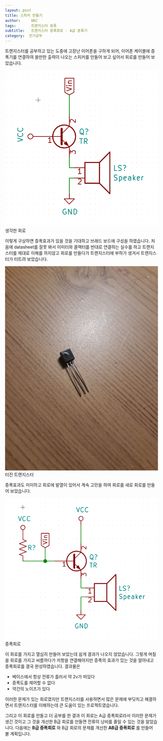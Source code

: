 ```yaml
---
layout: post
title: 스피커 만들기 
author:     UKC
tags: 		트랜지스터 증폭
subtitle:  	트랜지스터 증폭회로 - A급 증폭기
category:  전기공부
---
```


 트랜지스터를 공부하고 있는 도중에 고장난 이어폰을 구하게 되어, 이어폰 케이블에 증폭기를 연결하여 쓸만한 출력이 나오는 스피커를 만들어 보고 싶어서 회로를 만들어 보았습니다.

![머리에서 나온 회로](/img/2019_01_05/UKC_TR_apm.png) 생각한 회로

 이렇게 구상하면 증폭효과가 있을 것을 기대하고 브래드 보드에 구성을 하였습니다. 처음에 datasheet를 잘못 봐서 이미터와 콜랙터를 반대로 연결하는 실수를 하고 트랜지스터를 제대로 이해를 하지않고 회로를 만들다가 트랜지스터에 부하가 생겨서 트랜지스터가 터트려 보았습니다.

![트랜지스터 머리터짐](/img/2019_01_05/TR_boom.jpg) 터진 트랜지스터

증폭효과도 미미하고 회로에 발열이 있어서 계속 고민을 하여 회로를 새로 회로를 만들어 보았습니다. 

![트랜지스터 증폭 회로](/img/2019_01_05/SPK_amp.png) 증폭회로

이 회로를 가지고 열심히 만들어 보았는데 쉽게 결과가 나오지 않았습니다. 그렇게 며칠을 회로를 가지고 씨름하다가 저항을 연결해야지만 증폭의 효과가 있는 것을 알아내고 증폭회로를 결국 완성하였습니다. 결과물은 

* 베이스에서 항상 전류가 흘러서 약 2v가 떠있다
* 증폭도를 제어할 수 없다
* 약간의 노이즈가 있다

이러한 문제가 있는 회로였지만 트랜지스터를 사용하면서 많은 문제에 부딧치고 해결하면서 트랜지스터를 이해하는데 큰 도움이 있는 프로젝트였습니다. 

그리고 이 회로를 만들고 더 공부를 한 결과 이 회로는 A급 증폭회로라서 이러한 문제가 생긴 것이고 그 것을 개선한 B급 회로를 만들면 전류의 낭비를 줄일 수 있는 것을 알았습니다. 다음에는 __B급 증폭회로__ 와
B급 회로의 문제를 개선한 __AB급 증폭회로__ 를 만들어 볼 계획입니다.

